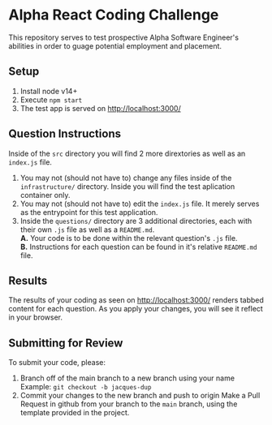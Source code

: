 # Alpha React Coding Challenge
This repository serves to test prospective Alpha Software Engineer's abilities in order to guage potential employment and placement.

## Setup

1. Install node v14+
1. Execute `npm start`
1. The test app is served on [http://localhost:3000/](http://localhost:3000/)

## Question Instructions
Inside of the `src` directory you will find 2 more dirextories as well as an `index.js` file.

1. You may not (should not have to) change any files inside of the `infrastructure/` directory. Inside you will find the test aplication container only.
1. You may not (should not have to) edit the `index.js` file. It merely serves as the entrypoint for this test application.
1. Inside the `questions/` directory are 3 additional directories, each with their own `.js` file as well as a `README.md`. <br>
**A.** Your code is to be done within the relevant question's `.js` file.<br>
**B.** Instructions for each question can be found in it's relative `README.md` file.

## Results
The results of your coding as seen on [http://localhost:3000/](http://localhost:3000/) renders tabbed content for each question. As you apply your changes, you will see it reflect in your browser.

## Submitting for Review
To submit your code, please:

1. Branch off of the main branch to a new branch using your name<br>
Example: `git checkout -b jacques-dup`
1. Commit your changes to the new branch and push to origin
Make a Pull Request in github from your branch to the `main` branch, using the template provided in the project.